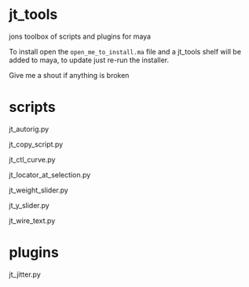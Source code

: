jt_tools
========

jons toolbox of scripts and plugins for maya

To install open the `open_me_to_install.ma` file and a jt_tools shelf will be added to maya, to update just re-run the installer. 

Give me a shout if anything is broken


scripts
=======

jt_autorig.py

jt_copy_script.py

jt_ctl_curve.py

jt_locator_at_selection.py

jt_weight_slider.py

jt_y_slider.py

jt_wire_text.py


plugins
=======

jt_jitter.py